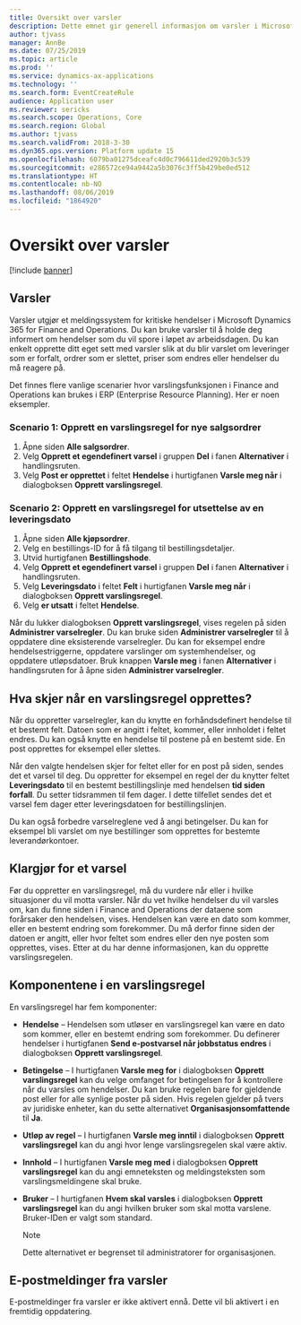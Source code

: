 ```yaml
---
title: Oversikt over varsler
description: Dette emnet gir generell informasjon om varsler i Microsoft Dynamics 365 for Finance and Operations. Du kan bruke varsler til å holde deg informert om hendelser som du vil spore i løpet av arbeidsdagen.
author: tjvass
manager: AnnBe
ms.date: 07/25/2019
ms.topic: article
ms.prod: ''
ms.service: dynamics-ax-applications
ms.technology: ''
ms.search.form: EventCreateRule
audience: Application user
ms.reviewer: sericks
ms.search.scope: Operations, Core
ms.search.region: Global
ms.author: tjvass
ms.search.validFrom: 2018-3-30
ms.dyn365.ops.version: Platform update 15
ms.openlocfilehash: 6079ba01275dceafc4d0c796611ded2920b3c539
ms.sourcegitcommit: e286572ce94a9442a5b3076c3ff5b429be0ed512
ms.translationtype: HT
ms.contentlocale: nb-NO
ms.lasthandoff: 08/06/2019
ms.locfileid: "1864920"
---
```

# <a name="alerts-overview"></a>Oversikt over varsler

[!include [banner](../includes/banner.md)]

## <a name="about-alerts"></a>Varsler
Varsler utgjør et meldingssystem for kritiske hendelser i Microsoft Dynamics 365 for Finance and Operations. Du kan bruke varsler til å holde deg informert om hendelser som du vil spore i løpet av arbeidsdagen. Du kan enkelt opprette ditt eget sett med varsler slik at du blir varslet om leveringer som er forfalt, ordrer som er slettet, priser som endres eller hendelser du må reagere på.

Det finnes flere vanlige scenarier hvor varslingsfunksjonen i Finance and Operations kan brukes i ERP (Enterprise Resource Planning). Her er noen eksempler.

### <a name="scenario-1-create-an-alert-rule-for-new-sales-orders"></a>Scenario 1: Opprett en varslingsregel for nye salgsordrer

1. Åpne siden **Alle salgsordrer**.
2. Velg **Opprett et egendefinert varsel** i gruppen **Del** i fanen **Alternativer** i handlingsruten.
3. Velg **Post er opprettet** i feltet **Hendelse** i hurtigfanen **Varsle meg når** i dialogboksen **Opprett varslingsregel**.

### <a name="scenario-2-create-an-alert-rule-for-postponement-of-a-delivery-date"></a>Scenario 2: Opprett en varslingsregel for utsettelse av en leveringsdato

1. Åpne siden **Alle kjøpsordrer**.
2. Velg en bestillings-ID for å få tilgang til bestillingsdetaljer.
3. Utvid hurtigfanen **Bestillingshode**.
4. Velg **Opprett et egendefinert varsel** i gruppen **Del** i fanen **Alternativer** i handlingsruten.
5. Velg **Leveringsdato** i feltet **Felt** i hurtigfanen **Varsle meg når** i dialogboksen **Opprett varslingsregel**.
6. Velg **er utsatt** i feltet **Hendelse**.
    
Når du lukker dialogboksen **Opprett varslingsregel**, vises regelen på siden **Administrer varselregler**. Du kan bruke siden **Administrer varselregler** til å oppdatere dine eksisterende varselregler. Du kan for eksempel endre hendelsestriggerne, oppdatere varslinger om systemhendelser, og oppdatere utløpsdatoer. Bruk knappen **Varsle meg** i fanen **Alternativer** i handlingsruten for å åpne siden **Administrer varselregler**.

## <a name="what-occurs-when-an-alert-rule-is-created"></a>Hva skjer når en varslingsregel opprettes?

Når du oppretter varselregler, kan du knytte en forhåndsdefinert hendelse til et bestemt felt. Datoen som er angitt i feltet, kommer, eller innholdet i feltet endres. Du kan også knytte en hendelse til postene på en bestemt side. En post opprettes for eksempel eller slettes.

Når den valgte hendelsen skjer for feltet eller for en post på siden, sendes det et varsel til deg. Du oppretter for eksempel en regel der du knytter feltet **Leveringsdato** til en bestemt bestillingslinje med hendelsen **tid siden forfall**. Du setter tidsrammen til fem dager. I dette tilfellet sendes det et varsel fem dager etter leveringsdatoen for bestillingslinjen.

Du kan også forbedre varselreglene ved å angi betingelser. Du kan for eksempel bli varslet om nye bestillinger som opprettes for bestemte leverandørkontoer.

## <a name="preparing-for-an-alert"></a>Klargjør for et varsel

Før du oppretter en varslingsregel, må du vurdere når eller i hvilke situasjoner du vil motta varsler. Når du vet hvilke hendelser du vil varsles om, kan du finne siden i Finance and Operations der dataene som forårsaker den hendelsen, vises. Hendelsen kan være en dato som kommer, eller en bestemt endring som forekommer. Du må derfor finne siden der datoen er angitt, eller hvor feltet som endres eller den nye posten som opprettes, vises. Etter at du har denne informasjonen, kan du opprette varslingsregelen.

## <a name="components-of-an-alert-rule"></a>Komponentene i en varslingsregel

En varslingsregel har fem komponenter:

- **Hendelse** – Hendelsen som utløser en varslingsregel kan være en dato som kommer, eller en bestemt endring som forekommer. Du definerer hendelser i hurtigfanen **Send e-postvarsel når jobbstatus endres** i dialogboksen **Opprett varslingsregel**.
- **Betingelse** – I hurtigfanen **Varsle meg for** i dialogboksen **Opprett varslingsregel** kan du velge omfanget for betingelsen for å kontrollere når du varsles om hendelser. Du kan bruke regelen bare for gjeldende post eller for alle synlige poster på siden. Hvis regelen gjelder på tvers av juridiske enheter, kan du sette alternativet **Organisasjonsomfattende** til **Ja**.
- **Utløp av regel** – I hurtigfanen **Varsle meg inntil** i dialogboksen **Opprett varslingsregel** kan du angi hvor lenge varslingsregelen skal være aktiv.
- **Innhold** – I hurtigfanen **Varsle meg med** i dialogboksen **Opprett varslingsregel** kan du angi emneteksten og meldingsteksten som varslingsmeldingene skal bruke.
- **Bruker** – I hurtigfanen **Hvem skal varsles** i dialogboksen **Opprett varslingsregel** kan du angi hvilken bruker som skal motta varslene. Bruker-IDen er valgt som standard.

    > [!NOTE]
    > Dette alternativet er begrenset til administratorer for organisasjonen.

## <a name="email-notifications-from-alerts"></a>E-postmeldinger fra varsler

E-postmeldinger fra varsler er ikke aktivert ennå. Dette vil bli aktivert i en fremtidig oppdatering.
